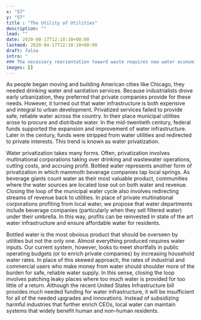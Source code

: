 ```yaml
---
x: "57"
y: "57"
title : "The Utility of Utilities"
description: ""
lead: ""
date: 2020-08-17T12:18:10+00:00
lastmod: 2020-04-17T12:18:10+00:00
draft: false
intro: "
### The necessary reorientation toward waste requires new water economics. Let’s reclaim the money hemorrhaging out of water systems to build cutting-edge infrastructure for the 21st century and beyond."
images: []
---
```

As people began moving and building American cities like Chicago, they needed drinking water and sanitation services.  Because industrialists drove early urbanization, they preferred that private companies provide for these needs.  However, it turned out that water infrastructure is both expensive and integral to urban development.  Privatized services failed to provide safe, reliable water across the country.  In their place municipal utilities arose to procure and distribute water. In the mid-twentieth century, federal funds supported the expansion and improvement of water infrastructure.  Later in the century, funds were stripped from water utilities and redirected to private interests.  This trend is known as water privatization.

Water privatization takes many forms.  Often, privatization involves multinational corporations taking over drinking and wastewater operations, cutting costs, and accruing profit.  Bottled water represents another form of privatization in which mammoth beverage companies tap local springs.  As beverage giants count water as their most valuable product, communities where the water sources are located lose out on both water and revenue.  Closing the loop of the municipal water cycle also involves redirecting streams of revenue back to utilities.  In place of private multinational corporations profiting from local water, we propose that water departments include beverage companies (particularly when they sell filtered water) under their umbrella.  In this way, profits can be reinvested in state of the art water infrastructure and ensure affordable water for residents. 

Bottled water is the most obvious product that should be overseen by utilities but not the only one.  Almost everything produced requires water inputs.  Our current system, however, looks to meet shortfalls in public operating budgets (or to enrich private companies) by increasing household water rates.  In place of this skewed approach, the rates of industrial and commercial users who make money from water should shoulder more of the burden for safe, reliable water supply.  In this sense, closing the loop involves patching leaky places where too much water is provided for too little of a return.  Although the recent United States Infrastructure bill provides much needed funding for water infrastructure, it will be insufficient for all of the needed upgrades and innovations.  Instead of subsidizing harmful industries that further enrich CEOs, local water can maintain systems that widely benefit human and non-human residents.

